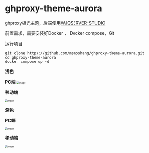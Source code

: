 # ghproxy-theme-aurora

ghproxy极光主题，后端使用[WJQSERVER-STUDIO](https://github.com/WJQSERVER-STUDIO/ghproxy/)

前置需求，需要安装好Docker ， Docker compose，Git

运行项目

```
git clone https://github.com/msmoshang/ghproxy-theme-aurora.git
cd ghproxy-theme-aurora
docker compose up -d
```

**浅色**

**PC端**
<img src="https://github.com/user-attachments/assets/b7fa6537-e0b1-4bdf-b620-176010dee1db" alt="image" style="zoom: 50%;" />



**移动端**

<img src="https://github.com/user-attachments/assets/67b3e843-252f-45f5-9eb1-ec71cd6ed867" alt="image" style="zoom: 50%;" />



**深色**

**PC端**



<img src="https://github.com/user-attachments/assets/5f50e028-1160-4253-9e67-d93ada1f6f37" alt="image" style="zoom: 50%;" />



**移动端**

<img src="https://github.com/user-attachments/assets/9a177e00-524e-403c-bdda-e70c9c01fd9b" alt="image" style="zoom: 50%;" />

